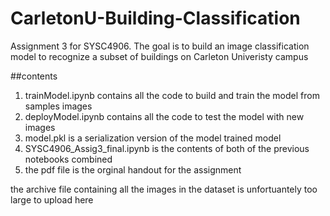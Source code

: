 # CarletonU-Building-Classification
Assignment 3 for SYSC4906. The goal is to build an image classification model to recognize a subset of buildings on Carleton Univeristy campus

##contents
1. trainModel.ipynb contains all the code to build and train the model from samples images
2. deployModel.ipynb contains all the code to test the model with new images
3. model.pkl is a serialization version of the model trained model
4. SYSC4906_Assig3_final.ipynb is the contents of both of the previous notebooks combined
5. the pdf file is the orginal handout for the assignment

the archive file containing all the images in the dataset is unfortuantely too large to upload here

